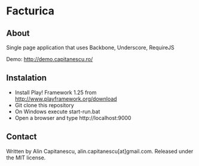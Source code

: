 Facturica
=========

About
-----
Single page application that uses Backbone, Underscore, RequireJS

Demo: http://demo.capitanescu.ro/

Instalation
-----------
* Install Play! Framework 1.25 from http://www.playframework.org/download
* Git clone this repository
* On Windows execute start-run.bat
* Open a browser and type http://localhost:9000


Contact
-------
Written by Alin Capitanescu, alin.capitanescu[at]gmail.com.
Released under the MIT license.